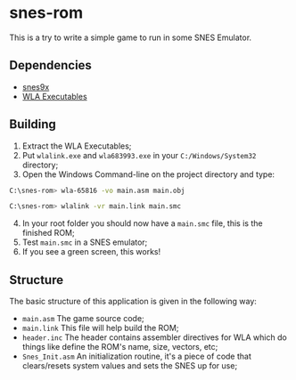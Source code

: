 # snes-rom
This is a try to write a simple game to run in some SNES Emulator.


## Dependencies
- [snes9x](http://www.mediafire.com/?io0aok7857twdop)
- [WLA Executables](http://www.mediafire.com/?t0x21wi3htiko19)


## Building
1. Extract the WLA Executables;
2. Put `wlalink.exe` and `wla683993.exe` in your `C:/Windows/System32` directory;
3. Open the Windows Command-line on the project directory and type:
```sh
C:\snes-rom> wla-65816 -vo main.asm main.obj
```
```sh
C:\snes-rom> wlalink -vr main.link main.smc
```
4. In your root folder you should now have a `main.smc` file, this is the finished ROM;
5. Test `main.smc` in a SNES emulator;
6. If you see a green screen, this works!


## Structure
The basic structure of this application is given in the following way:

- `main.asm` The game source code;
- `main.link` This file will help build the ROM;
- `header.inc` The header contains assembler directives for WLA which do things like define the ROM's name, size, vectors, etc;
- `Snes_Init.asm` An initialization routine, it's a piece of code that clears/resets system values and sets the SNES up for use;
